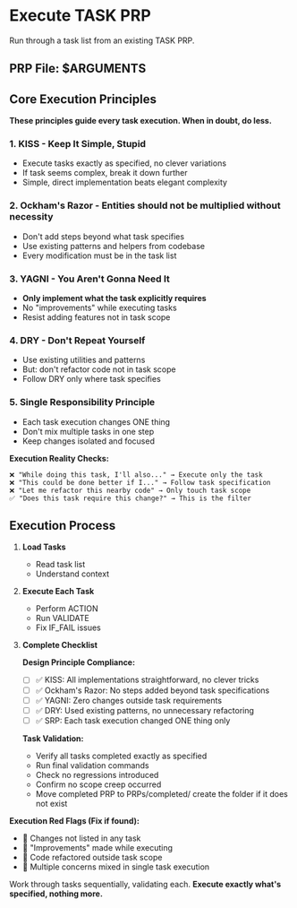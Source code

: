 # Execute TASK PRP

Run through a task list from an existing TASK PRP.

## PRP File: $ARGUMENTS

## Core Execution Principles

**These principles guide every task execution. When in doubt, do less.**

### 1. KISS - Keep It Simple, Stupid

- Execute tasks exactly as specified, no clever variations
- If task seems complex, break it down further
- Simple, direct implementation beats elegant complexity

### 2. Ockham's Razor - Entities should not be multiplied without necessity

- Don't add steps beyond what task specifies
- Use existing patterns and helpers from codebase
- Every modification must be in the task list

### 3. YAGNI - You Aren't Gonna Need It

- **Only implement what the task explicitly requires**
- No "improvements" while executing tasks
- Resist adding features not in task scope

### 4. DRY - Don't Repeat Yourself

- Use existing utilities and patterns
- But: don't refactor code not in task scope
- Follow DRY only where task specifies

### 5. Single Responsibility Principle

- Each task execution changes ONE thing
- Don't mix multiple tasks in one step
- Keep changes isolated and focused

**Execution Reality Checks:**

```
❌ "While doing this task, I'll also..." → Execute only the task
❌ "This could be done better if I..." → Follow task specification
❌ "Let me refactor this nearby code" → Only touch task scope
✅ "Does this task require this change?" → This is the filter
```

## Execution Process

1. **Load Tasks**
   - Read task list
   - Understand context

2. **Execute Each Task**
   - Perform ACTION
   - Run VALIDATE
   - Fix IF_FAIL issues

3. **Complete Checklist**

   **Design Principle Compliance:**
   - [ ] ✅ KISS: All implementations straightforward, no clever tricks
   - [ ] ✅ Ockham's Razor: No steps added beyond task specifications
   - [ ] ✅ YAGNI: Zero changes outside task requirements
   - [ ] ✅ DRY: Used existing patterns, no unnecessary refactoring
   - [ ] ✅ SRP: Each task execution changed ONE thing only

   **Task Validation:**
   - Verify all tasks completed exactly as specified
   - Run final validation commands
   - Check no regressions introduced
   - Confirm no scope creep occurred
   - Move completed PRP to PRPs/completed/ create the folder if it does not exist

**Execution Red Flags (Fix if found):**

- 🚫 Changes not listed in any task
- 🚫 "Improvements" made while executing
- 🚫 Code refactored outside task scope
- 🚫 Multiple concerns mixed in single task execution

Work through tasks sequentially, validating each. **Execute exactly what's specified, nothing more.**
